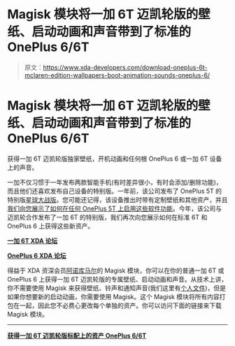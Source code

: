# Magisk 模块将一加 6T 迈凯轮版的壁纸、启动动画和声音带到了标准的 OnePlus 6/6T

> 原文：<https://www.xda-developers.com/download-oneplus-6t-mclaren-edition-wallpapers-boot-animation-sounds-oneplus-6/>

# Magisk 模块将一加 6T 迈凯轮版的壁纸、启动动画和声音带到了标准的 OnePlus 6/6T

获得一加 6T 迈凯轮版独家壁纸，开机动画和任何根 OnePlus 6 或一加 6T 设备上的声音。

一加不仅习惯于一年发布两款智能手机(有时差异很小，有时会添加/删除功能)，而且他们还喜欢发布自己设备的特别版。一年前，该公司发布了 OnePlus 5T 的特别版[星球大战版](https://www.xda-developers.com/oneplus-5t-star-wars-edition-the-last-jedi/)。您可能还记得，该设备推出时带有定制壁纸和其他资产，并且[我们向您展示了如何在任何 OnePlus 5T 上启用这些软件功能](https://www.xda-developers.com/official-star-wars-the-last-jedi-wallpapers-oneplus-5t/)。今年，该公司与迈凯轮合作发布了一加 6T 的特别版，我们再次向您展示如何在标准 6T 和 OnePlus 6 上获得这些新资产。

[**一加 6T XDA 论坛**](https://forum.xda-developers.com/oneplus-6t)

[**OnePlus 6 XDA 论坛**](https://forum.xda-developers.com/oneplus-6)

得益于 XDA 资深会员[阿诺库马尔](https://forum.xda-developers.com/member.php?u=4441934)的 Magisk 模块，你可以在你的普通一加 6T 或 OnePlus 6 上获得一加 6T 迈凯轮版的专属壁纸、启动动画和声音。从技术上讲，你不需要使用 Magisk 来获得壁纸、铃声和通知声音(我们这里有[个人文件](https://www.xda-developers.com/oneplus-6t-mclaren-edition-wallpapers-boot-animation-ringtone-notifications-sounds-download/))，但是如果你想要新的启动动画，你需要使用 Magisk。这个 Magisk 模块将所有内容打包在一起，因此您不必费心更改每个单独的资产。你可以访问下面的链接来下载 Magisk 模块。

* * *

[**获得一加 6T 迈凯轮版标配上的资产 OnePlus 6/6T**](https://forum.xda-developers.com/oneplus-6t/themes/magisk-oneplus-6t-mclaren-mod-t3880486)